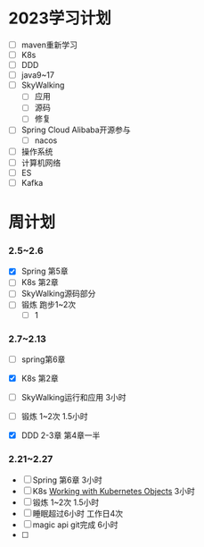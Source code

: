 # 2023学习计划

- [ ] maven重新学习
- [ ] K8s
- [ ] DDD
- [ ] java9~17
- [ ] SkyWalking
  - [ ] 应用
  - [ ] 源码
  - [ ] 修复
- [ ] Spring Cloud Alibaba开源参与
  - [ ] nacos
- [ ] 操作系统
- [ ] 计算机网络
- [ ] ES
- [ ] Kafka

# 周计划

### 2.5~2.6

- [x] Spring 第5章
- [ ] K8s 第2章
- [ ] SkyWalking源码部分
- [ ] 锻炼 跑步1~2次 
  - [ ] 1

### 2.7~2.13

- [ ] spring第6章
- [x] K8s 第2章
- [ ] SkyWalking运行和应用 3小时
- [ ] 锻炼 1~2次 1.5小时
- [x] DDD 2-3章 第4章一半



### 2.21~2.27

- [ ] Spring 第6章 3小时
- [ ] K8s [Working with Kubernetes Objects](https://kubernetes.io/docs/concepts/overview/working-with-objects/) 3小时
- [ ] 锻炼 1~2次 1.5小时
- [ ] 睡眠超过6小时 工作日4次
- [ ] magic api git完成 6小时
- [ ] 

